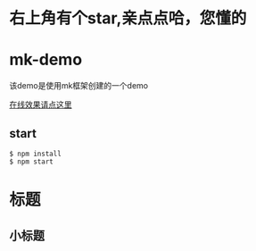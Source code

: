 # 右上角有个star,亲点点哈，您懂的

# mk-demo

该demo是使用mk框架创建的一个demo

[在线效果请点这里](https://ziaochina.github.io/mk-demo/)

## start

```
$ npm install
$ npm start
```

# 标题

## 小标题



